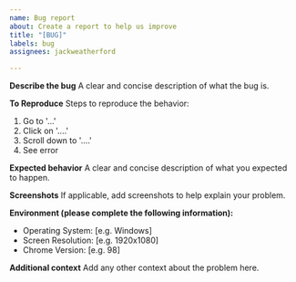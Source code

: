 ```yaml
---
name: Bug report
about: Create a report to help us improve
title: "[BUG]"
labels: bug
assignees: jackweatherford

---
```


**Describe the bug**
A clear and concise description of what the bug is.

**To Reproduce**
Steps to reproduce the behavior:
1. Go to '...'
2. Click on '....'
3. Scroll down to '....'
4. See error

**Expected behavior**
A clear and concise description of what you expected to happen.

**Screenshots**
If applicable, add screenshots to help explain your problem.

**Environment (please complete the following information):**
 - Operating System: [e.g. Windows]
 - Screen Resolution: [e.g. 1920x1080]
 - Chrome Version: [e.g. 98]

**Additional context**
Add any other context about the problem here.
